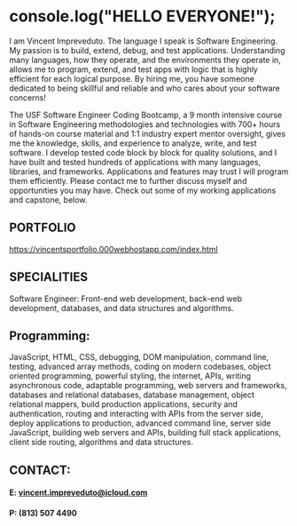 # console.log("HELLO EVERYONE!");
I am Vincent Impreveduto. The language I speak is Software Engineering. My passion is to build, extend, debug, and test applications. Understanding many languages, how they operate, and the environments they operate in, allows me to program, extend, and test apps with logic that is highly efficient for each logical purpose. By hiring me, you have someone dedicated to being skillful and reliable and who cares about your software concerns! 

The USF Software Engineer Coding Bootcamp, a 9 month intensive course in Software Engineering methodologies and technologies with 700+ hours of hands-on course material and 1:1 industry expert mentor oversight, gives me the knowledge, skills, and experience to analyze, write, and test software. I develop tested code block by block for quality solutions, and I have built and tested hundreds of applications with many languages, libraries, and frameworks. Applications and features may trust I will program them efficiently. Please contact me to further discuss myself and opportunities you may have. Check out some of my working applications and capstone, below.

## PORTFOLIO
https://vincentsportfolio.000webhostapp.com/index.html

## SPECIALITIES
Software Engineer: 
Front-end web development, back-end web development, databases, and data structures and algorithms.

## Programming:
JavaScript, HTML, CSS, debugging, DOM manipulation, command line, testing, advanced array methods, coding on modern codebases, object oriented programming, powerful styling, the internet, APIs, writing asynchronous code, adaptable programming, web servers and frameworks, databases and relational databases, database management, object relational mappers, build production applications, security and authentication, routing and interacting with APIs from the server side, deploy applications to production, advanced command line, server side JavaScript, building web servers and APIs, building full stack applications, client side routing, algorithms and data structures.

## CONTACT:
#### E: vincent.impreveduto@icloud.com
#### P: (813) 507 4490

<!---
git-pok/git-pok is a ✨ special ✨ repository because its `README.md` (this file) appears on your GitHub profile.
You can click the Preview link to take a look at your changes.
--->

